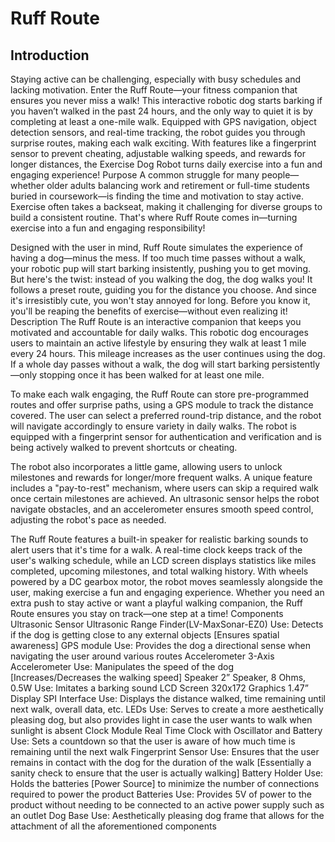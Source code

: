 # Ruff Route 
## Introduction
Staying active can be challenging, especially with busy schedules and lacking motivation. Enter the Ruff Route—your fitness companion that ensures you never miss a walk! This interactive robotic dog starts barking if you haven’t walked in the past 24 hours, and the only way to quiet it is by completing at least a one-mile walk. Equipped with GPS navigation, object detection sensors, and real-time tracking, the robot guides you through surprise routes, making each walk exciting. With features like a fingerprint sensor to prevent cheating, adjustable walking speeds, and rewards for longer distances, the Exercise Dog Robot turns daily exercise into a fun and engaging experience!
Purpose
A common struggle for many people—whether older adults balancing work and retirement or full-time students buried in coursework—is finding the time and motivation to stay active. Exercise often takes a backseat, making it challenging for diverse groups to build a consistent routine. That's where Ruff Route comes in—turning exercise into a fun and engaging responsibility!

Designed with the user in mind, Ruff Route simulates the experience of having a dog—minus the mess. If too much time passes without a walk, your robotic pup will start barking insistently, pushing you to get moving. But here's the twist: instead of you walking the dog, the dog walks you! It follows a preset route, guiding you for the distance you choose. And since it's irresistibly cute, you won't stay annoyed for long. Before you know it, you'll be reaping the benefits of exercise—without even realizing it!
Description
The Ruff Route is an interactive companion that keeps you motivated and accountable for daily walks. This robotic dog encourages users to maintain an active lifestyle by ensuring they walk at least 1 mile every 24 hours. This mileage increases as the user continues using the dog. If a whole day passes without a walk, the dog will start barking persistently—only stopping once it has been walked for at least one mile.  

To make each walk engaging, the Ruff Route can store pre-programmed routes and offer surprise paths, using a GPS module to track the distance covered. The user can select a preferred round-trip distance, and the robot will navigate accordingly to ensure variety in daily walks. The robot is equipped with a fingerprint sensor for authentication and verification and is being actively walked to prevent shortcuts or cheating. 

The robot also incorporates a little game, allowing users to unlock milestones and rewards for longer/more frequent walks. A unique feature includes a "pay-to-rest" mechanism, where users can skip a required walk once certain milestones are achieved. An ultrasonic sensor helps the robot navigate obstacles, and an accelerometer ensures smooth speed control, adjusting the robot's pace as needed.  

The Ruff Route features a built-in speaker for realistic barking sounds to alert users that it's time for a walk. A real-time clock keeps track of the user's walking schedule, while an LCD screen displays statistics like miles completed, upcoming milestones, and total walking history. With wheels powered by a DC gearbox motor, the robot moves seamlessly alongside the user, making exercise a fun and engaging experience. Whether you need an extra push to stay active or want a playful walking companion, the Ruff Route ensures you stay on track—one step at a time!
Components
Ultrasonic Sensor
Ultrasonic Range Finder(LV-MaxSonar-EZ0)
Use: Detects if the dog is getting close to any external objects [Ensures spatial awareness] 
GPS module
Use: Provides the dog a directional sense when navigating the user around various routes
Accelerometer
3-Axis Accelerometer
Use: Manipulates the speed of the dog [Increases/Decreases the walking speed]
Speaker
2” Speaker, 8 Ohms, 0.5W
Use: Imitates a barking sound
LCD Screen 
320x172 Graphics 1.47” Display SPI Interface 
Use: Displays the distance walked, time remaining until next walk, overall data, etc.
LEDs
Use: Serves to create a more aesthetically pleasing dog, but also provides light in case the user wants to walk when sunlight is absent
Clock Module
Real Time Clock with Oscillator and Battery
Use: Sets a countdown so that the user is aware of how much time is remaining until the next walk
Fingerprint Sensor
Use: Ensures that the user remains in contact with the dog for the duration of the walk [Essentially a sanity check to ensure that the user is actually walking]
Battery Holder
Use: Holds the batteries [Power Source] to minimize the number of connections required to power the product
Batteries
Use: Provides 5V of power to the product without needing to be connected to an active power supply such as an outlet
Dog Base
Use: Aesthetically pleasing dog frame that allows for the attachment of all the aforementioned components

